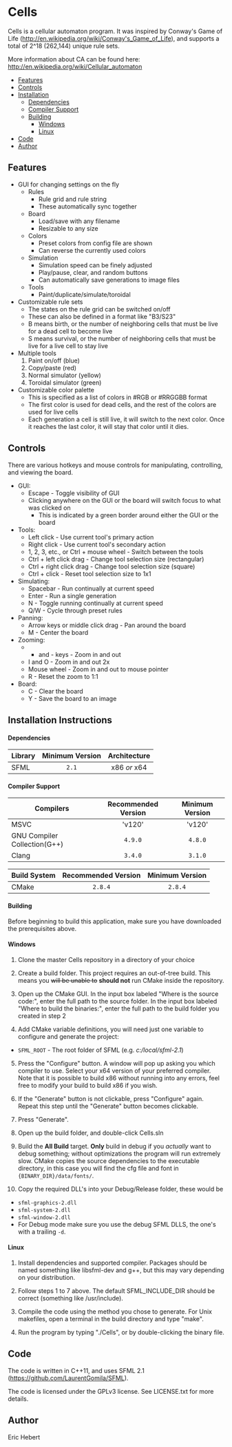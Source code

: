 Cells
=====

Cells is a cellular automaton program. It was inspired by Conway's Game of Life (http://en.wikipedia.org/wiki/Conway's_Game_of_Life), and supports a total of 2^18 (262,144) unique rule sets.

More information about CA can be found here: http://en.wikipedia.org/wiki/Cellular_automaton

* [Features](https://github.com/ayebear/Cells/tree/master/README.md#features)
* [Controls](https://github.com/ayebear/Cells/tree/master/README.md#controls)
* [Installation](https://github.com/ayebear/Cells/tree/master/README.md#installation-instructions)
  * [Dependencies](https://github.com/ayebear/Cells/tree/master/README.md#dependencies)
  * [Compiler Support](https://github.com/ayebear/Cells/tree/master/README.md#compiler-support)
  * [Building](https://github.com/ayebear/Cells/tree/master/README.md#building)
    * [Windows](https://github.com/ayebear/Cells/tree/master/README.md#windows)
    * [Linux](https://github.com/ayebear/Cells/tree/master/README.md#linux)
* [Code](https://github.com/ayebear/Cells/tree/master/README.md#code)
* [Author](https://github.com/ayebear/Cells/tree/master/README.md#author)


Features
--------

* GUI for changing settings on the fly
  * Rules
    * Rule grid and rule string
    * These automatically sync together
  * Board
    * Load/save with any filename
    * Resizable to any size
  * Colors
    * Preset colors from config file are shown
    * Can reverse the currently used colors
  * Simulation
    * Simulation speed can be finely adjusted
    * Play/pause, clear, and random buttons
    * Can automatically save generations to image files
  * Tools
    * Paint/duplicate/simulate/toroidal
* Customizable rule sets
  * The states on the rule grid can be switched on/off
  * These can also be defined in a format like "B3/S23"
  * B means birth, or the number of neighboring cells that must be live for a dead cell to become live
  * S means survival, or the number of neighboring cells that must be live for a live cell to stay live
* Multiple tools
  1. Paint on/off (blue)
  2. Copy/paste (red)
  3. Normal simulator (yellow)
  4. Toroidal simulator (green)
* Customizable color palette
  * This is specified as a list of colors in #RGB or #RRGGBB format
  * The first color is used for dead cells, and the rest of the colors are used for live cells
  * Each generation a cell is still live, it will switch to the next color. Once it reaches the last color, it will stay that color until it dies.


Controls
--------

There are various hotkeys and mouse controls for manipulating, controlling, and viewing the board.

* GUI:
  * Escape - Toggle visibility of GUI
  * Clicking anywhere on the GUI or the board will switch focus to what was clicked on
    * This is indicated by a green border around either the GUI or the board
* Tools:
  * Left click - Use current tool's primary action
  * Right click - Use current tool's secondary action
  * 1, 2, 3, etc., or Ctrl + mouse wheel - Switch between the tools
  * Ctrl + left click drag - Change tool selection size (rectangular)
  * Ctrl + right click drag - Change tool selection size (square)
  * Ctrl + click - Reset tool selection size to 1x1
* Simulating:
  * Spacebar - Run continually at current speed
  * Enter - Run a single generation
  * N - Toggle running continually at current speed
  * Q/W - Cycle through preset rules
* Panning:
  * Arrow keys or middle click drag - Pan around the board
  * M - Center the board
* Zooming:
  * + and - keys - Zoom in and out
  * I and O - Zoom in and out 2x
  * Mouse wheel - Zoom in and out to mouse pointer
  * R - Reset the zoom to 1:1
* Board:
  * C - Clear the board
  * Y - Save the board to an image


Installation Instructions
-------------------------

#### Dependencies
| Library | Minimum Version   | Architecture   |
| ------- | :---------------: | :------------: |
| SFML    | `2.1`             | x86 *or* x64   |

#### Compiler Support
| Compilers                    | Recommended Version   | Minimum Version   |
| ---------                    | :-------------------: | :---------------: |
| MSVC                         | 'v120'                | 'v120'            |
| GNU Compiler Collection(G++) | `4.9.0`               | `4.8.0`           | 
| Clang                        | `3.4.0`               | `3.1.0`           |
  
| Build System | Recommended Version   | Minimum Version   |
| ------------ | :-------------------: | :---------------: |
| CMake        | `2.8.4`               | `2.8.4`           |
  
#### Building

Before beginning to build this application, make sure you have downloaded the prerequisites above.

#### Windows
1. Clone the master Cells repository in a directory of your choice

2. Create a build folder. This project requires an out-of-tree build. This means you ~~will be unable to~~ **should not** run CMake inside the repository.

3. Open up the CMake GUI. In the input box labeled "Where is the source code:", enter the full path to the source folder. In the input box labeled "Where to build the binaries:", enter the full path to the build folder you created in step 2

4. Add CMake variable definitions, you will need just one variable to configure and generate the project:
  * `SFML_ROOT` - The root folder of SFML (e.g. *c:/local/sfml-2.1*)

5. Press the "Configure" button. A window will pop up asking you which compiler to use. Select your x64 version of your preferred compiler. Note that it is possible to build x86 without running into any errors, feel free to modify your build to build x86 if you wish.

6. If the "Generate" button is not clickable, press "Configure" again. Repeat this step until the "Generate" button becomes clickable.

7. Press "Generate".

8. Open up the build folder, and double-click Cells.sln

9. Build the **All Build** target. **Only** build in debug if you *actually* want to debug something; without optimizations the program will run extremely slow. CMake copies the source dependencies to the executable directory, in this case you will find the cfg file and font in `{BINARY_DIR}/data/fonts/`.

10. Copy the required DLL's into your Debug/Release folder, these would be
  * `sfml-graphics-2.dll`
  * `sfml-system-2.dll`
  * `sfml-window-2.dll`
  * For Debug mode make sure you use the debug SFML DLLS, the one's with a trailing `-d`.

#### Linux
1. Install dependencies and supported compiler. Packages should be named something like libsfml-dev and g++, but this may vary depending on your distribution.

2. Follow steps 1 to 7 above. The default SFML_INCLUDE_DIR should be correct (something like /usr/include).

3. Compile the code using the method you chose to generate. For Unix makefiles, open a terminal in the build directory and type "make".

4. Run the program by typing "./Cells", or by double-clicking the binary file.


Code
----

The code is written in C++11, and uses SFML 2.1 (https://github.com/LaurentGomila/SFML).

The code is licensed under the GPLv3 license. See LICENSE.txt for more details.


Author
------

Eric Hebert

